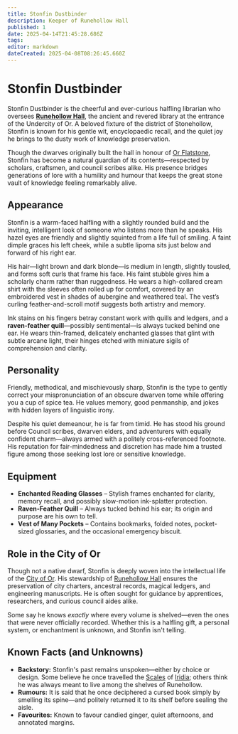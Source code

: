 ```yaml
---
title: Stonfin Dustbinder
description: Keeper of Runehollow Hall
published: 1
date: 2025-04-14T21:45:28.686Z
tags: 
editor: markdown
dateCreated: 2025-04-08T08:26:45.660Z
---
```


# Stonfin Dustbinder

Stonfin Dustbinder is the cheerful and ever-curious halfling librarian who oversees **[Runehollow Hall](/geography/settlement/city/city-of-or/shop/runehollow-hall.md)**, the ancient and revered library at the entrance of the Undercity of Or. A beloved fixture of the district of Stonehollow, Stonfin is known for his gentle wit, encyclopaedic recall, and the quiet joy he brings to the dusty work of knowledge preservation.

Though the dwarves originally built the hall in honour of [Or Flatstone](/geography/settlement/city/city-of-or/local/or-flatstone.md), Stonfin has become a natural guardian of its contents—respected by scholars, craftsmen, and council scribes alike. His presence bridges generations of lore with a humility and humour that keeps the great stone vault of knowledge feeling remarkably alive.

## Appearance

Stonfin is a warm-faced halfling with a slightly rounded build and the inviting, intelligent look of someone who listens more than he speaks. His hazel eyes are friendly and slightly squinted from a life full of smiling. A faint dimple graces his left cheek, while a subtle lipoma sits just below and forward of his right ear.

His hair—light brown and dark blonde—is medium in length, slightly tousled, and forms soft curls that frame his face. His faint stubble gives him a scholarly charm rather than ruggedness. He wears a high-collared cream shirt with the sleeves often rolled up for comfort, covered by an embroidered vest in shades of aubergine and weathered teal. The vest’s curling feather-and-scroll motif suggests both artistry and memory.

Ink stains on his fingers betray constant work with quills and ledgers, and a **raven-feather quill**—possibly sentimental—is always tucked behind one ear. He wears thin-framed, delicately enchanted glasses that glint with subtle arcane light, their hinges etched with miniature sigils of comprehension and clarity.

## Personality

Friendly, methodical, and mischievously sharp, Stonfin is the type to gently correct your mispronunciation of an obscure dwarven tome while offering you a cup of spice tea. He values memory, good penmanship, and jokes with hidden layers of linguistic irony.

Despite his quiet demeanour, he is far from timid. He has stood his ground before Council scribes, dwarven elders, and adventurers with equally confident charm—always armed with a politely cross-referenced footnote. His reputation for fair-mindedness and discretion has made him a trusted figure among those seeking lost lore or sensitive knowledge.

## Equipment

- **Enchanted Reading Glasses** – Stylish frames enchanted for clarity, memory recall, and possibly slow-motion ink-splatter protection.
- **Raven-Feather Quill** – Always tucked behind his ear; its origin and purpose are his own to tell.
- **Vest of Many Pockets** – Contains bookmarks, folded notes, pocket-sized glossaries, and the occasional emergency biscuit.

## Role in the City of Or

Though not a native dwarf, Stonfin is deeply woven into the intellectual life of the [City of Or](/geography/settlement/city/city-of-or.md). His stewardship of [Runehollow Hall](/geography/settlement/city/city-of-or/shop/runehollow-hall.md) ensures the preservation of city charters, ancestral records, magical ledgers, and engineering manuscripts. He is often sought for guidance by apprentices, researchers, and curious council aides alike.

Some say he knows *exactly* where every volume is shelved—even the ones that were never officially recorded. Whether this is a halfling gift, a personal system, or enchantment is unknown, and Stonfin isn't telling.

## Known Facts (and Unknowns)

- **Backstory:** Stonfin's past remains unspoken—either by choice or design. Some believe he once travelled the [Scales](/geography/landmark/scale.md) of [Iridia](/geography/cosmology/iridia.md); others think he was always meant to live among the shelves of Runehollow.
- **Rumours:** It is said that he once deciphered a cursed book simply by smelling its spine—and politely returned it to its shelf before sealing the aisle.
- **Favourites:** Known to favour candied ginger, quiet afternoons, and annotated margins.

